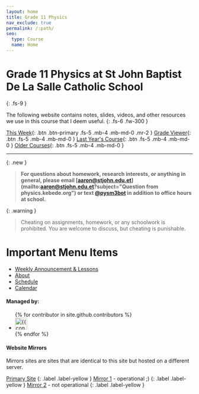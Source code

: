 ```yaml
---
layout: home
title: Grade 11 Physics
nav_exclude: true
permalink: /:path/
seo:
  type: Course
  name: Home
---
```



# Grade 11 Physics at St John Baptist De La Salle Catholic School
{: .fs-9 }

The following website contains notes, slides, videos, and other resources we use in this course that I deem useful.
{: .fs-6 .fw-300 }

[This Week](/announcements){: .btn .btn-primary .fs-5 .mb-4 .mb-md-0 .mr-2 } [Grade Viewer](https://gradeviewer.kebede.org){: .btn .fs-5 .mb-4 .mb-md-0 }  [Last Year's Course](https://v1.physics.kebede.org){: .btn .fs-5 .mb-4 .mb-md-0 } [Older Courses](https://sj.kebede.org){: .btn .fs-5 .mb-4 .mb-md-0 }

---

{: .new }
> **For questions about homework, research interests, or anything in general, please email [aaron@stjohn.edu.et](mailto:aaron@stjohn.edu.et?subject="Question from physics.kebede.org") or text [@pysm3bot](https://t.me/pysm3bot) in addition to office hours at school.**

{: .warning }
> Cheating on assignments, homework, or any schoolwork is prohibited. You are welcome to discuss, but cheating is punishable.

# Important Menu Items

- [Weekly Announcement & Lessons](/announcements)
- [About](/about)
- [Schedule](/schedule)
- [Calendar](/calendar)


#### Managed by:


<ul class="list-style-none">
{% for contributor in site.github.contributors %}
  <li class="d-inline-block mr-1">
     <a href="{{ contributor.html_url }}"><img src="{{ contributor.avatar_url }}" width="32" height="32" alt="{{ contributor.login }}"/></a>
  </li>
{% endfor %}
</ul>


#### Website Mirrors

Mirrors sites are sites that are identical to this site but hosted on a different server. <br>


[Primary Site](//physics.kebede.org)
{: .label .label-yellow }
[Mirror 1](http://mirror.physics.kebede.org) -  operational ;)
{: .label .label-yellow }
[Mirror 2](//sjphysics.vercel.app) - not operational
{: .label .label-yellow }
